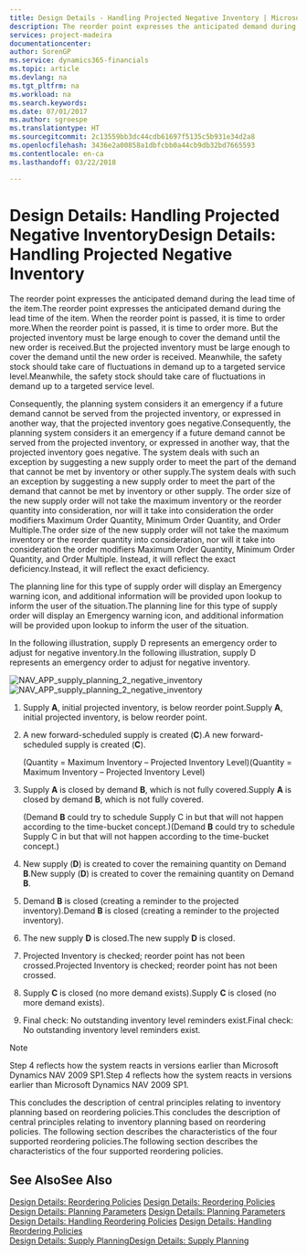```yaml
---
title: Design Details - Handling Projected Negative Inventory | Microsoft Docs
description: The reorder point expresses the anticipated demand during the lead time of the item. When the reorder point is passed, it is time to order more. But the projected inventory must be large enough to cover the demand until the new order is received. Meanwhile, the safety stock should take care of fluctuations in demand up to a targeted service level.
services: project-madeira
documentationcenter: 
author: SorenGP
ms.service: dynamics365-financials
ms.topic: article
ms.devlang: na
ms.tgt_pltfrm: na
ms.workload: na
ms.search.keywords: 
ms.date: 07/01/2017
ms.author: sgroespe
ms.translationtype: HT
ms.sourcegitcommit: 2c13559bb3dc44cdb61697f5135c5b931e34d2a8
ms.openlocfilehash: 3436e2a00858a1dbfcbb0a44cb9db32bd7665593
ms.contentlocale: en-ca
ms.lasthandoff: 03/22/2018

---
```

# <a name="design-details-handling-projected-negative-inventory"></a><span data-ttu-id="e9ec0-106">Design Details: Handling Projected Negative Inventory</span><span class="sxs-lookup"><span data-stu-id="e9ec0-106">Design Details: Handling Projected Negative Inventory</span></span>
<span data-ttu-id="e9ec0-107">The reorder point expresses the anticipated demand during the lead time of the item.</span><span class="sxs-lookup"><span data-stu-id="e9ec0-107">The reorder point expresses the anticipated demand during the lead time of the item.</span></span> <span data-ttu-id="e9ec0-108">When the reorder point is passed, it is time to order more.</span><span class="sxs-lookup"><span data-stu-id="e9ec0-108">When the reorder point is passed, it is time to order more.</span></span> <span data-ttu-id="e9ec0-109">But the projected inventory must be large enough to cover the demand until the new order is received.</span><span class="sxs-lookup"><span data-stu-id="e9ec0-109">But the projected inventory must be large enough to cover the demand until the new order is received.</span></span> <span data-ttu-id="e9ec0-110">Meanwhile, the safety stock should take care of fluctuations in demand up to a targeted service level.</span><span class="sxs-lookup"><span data-stu-id="e9ec0-110">Meanwhile, the safety stock should take care of fluctuations in demand up to a targeted service level.</span></span>  

 <span data-ttu-id="e9ec0-111">Consequently, the planning system considers it an emergency if a future demand cannot be served from the projected inventory, or expressed in another way, that the projected inventory goes negative.</span><span class="sxs-lookup"><span data-stu-id="e9ec0-111">Consequently, the planning system considers it an emergency if a future demand cannot be served from the projected inventory, or expressed in another way, that the projected inventory goes negative.</span></span> <span data-ttu-id="e9ec0-112">The system deals with such an exception by suggesting a new supply order to meet the part of the demand that cannot be met by inventory or other supply.</span><span class="sxs-lookup"><span data-stu-id="e9ec0-112">The system deals with such an exception by suggesting a new supply order to meet the part of the demand that cannot be met by inventory or other supply.</span></span> <span data-ttu-id="e9ec0-113">The order size of the new supply order will not take the maximum inventory or the reorder quantity into consideration, nor will it take into consideration the order modifiers Maximum Order Quantity, Minimum Order Quantity, and Order Multiple.</span><span class="sxs-lookup"><span data-stu-id="e9ec0-113">The order size of the new supply order will not take the maximum inventory or the reorder quantity into consideration, nor will it take into consideration the order modifiers Maximum Order Quantity, Minimum Order Quantity, and Order Multiple.</span></span> <span data-ttu-id="e9ec0-114">Instead, it will reflect the exact deficiency.</span><span class="sxs-lookup"><span data-stu-id="e9ec0-114">Instead, it will reflect the exact deficiency.</span></span>  

 <span data-ttu-id="e9ec0-115">The planning line for this type of supply order will display an Emergency warning icon, and additional information will be provided upon lookup to inform the user of the situation.</span><span class="sxs-lookup"><span data-stu-id="e9ec0-115">The planning line for this type of supply order will display an Emergency warning icon, and additional information will be provided upon lookup to inform the user of the situation.</span></span>  

 <span data-ttu-id="e9ec0-116">In the following illustration, supply D represents an emergency order to adjust for negative inventory.</span><span class="sxs-lookup"><span data-stu-id="e9ec0-116">In the following illustration, supply D represents an emergency order to adjust for negative inventory.</span></span>  

 <span data-ttu-id="e9ec0-117">![](media/nav_app_supply_planning_2_negative_inventory.png "NAV_APP_supply_planning_2_negative_inventory")</span><span class="sxs-lookup"><span data-stu-id="e9ec0-117">![](media/nav_app_supply_planning_2_negative_inventory.png "NAV_APP_supply_planning_2_negative_inventory")</span></span>  

1.  <span data-ttu-id="e9ec0-118">Supply **A**, initial projected inventory, is below reorder point.</span><span class="sxs-lookup"><span data-stu-id="e9ec0-118">Supply **A**, initial projected inventory, is below reorder point.</span></span>  

2.  <span data-ttu-id="e9ec0-119">A new forward-scheduled supply is created (**C**).</span><span class="sxs-lookup"><span data-stu-id="e9ec0-119">A new forward-scheduled supply is created (**C**).</span></span>  

     <span data-ttu-id="e9ec0-120">(Quantity = Maximum Inventory – Projected Inventory Level)</span><span class="sxs-lookup"><span data-stu-id="e9ec0-120">(Quantity = Maximum Inventory – Projected Inventory Level)</span></span>  

3.  <span data-ttu-id="e9ec0-121">Supply **A** is closed by demand **B**, which is not fully covered.</span><span class="sxs-lookup"><span data-stu-id="e9ec0-121">Supply **A** is closed by demand **B**, which is not fully covered.</span></span>  

     <span data-ttu-id="e9ec0-122">(Demand **B** could try to schedule Supply C in but that will not happen according to the time-bucket concept.)</span><span class="sxs-lookup"><span data-stu-id="e9ec0-122">(Demand **B** could try to schedule Supply C in but that will not happen according to the time-bucket concept.)</span></span>  

4.  <span data-ttu-id="e9ec0-123">New supply (**D**) is created to cover the remaining quantity on Demand **B**.</span><span class="sxs-lookup"><span data-stu-id="e9ec0-123">New supply (**D**) is created to cover the remaining quantity on Demand **B**.</span></span>  

5.  <span data-ttu-id="e9ec0-124">Demand **B** is closed (creating a reminder to the projected inventory).</span><span class="sxs-lookup"><span data-stu-id="e9ec0-124">Demand **B** is closed (creating a reminder to the projected inventory).</span></span>  

6.  <span data-ttu-id="e9ec0-125">The new supply **D** is closed.</span><span class="sxs-lookup"><span data-stu-id="e9ec0-125">The new supply **D** is closed.</span></span>  

7.  <span data-ttu-id="e9ec0-126">Projected Inventory is checked; reorder point has not been crossed.</span><span class="sxs-lookup"><span data-stu-id="e9ec0-126">Projected Inventory is checked; reorder point has not been crossed.</span></span>  

8.  <span data-ttu-id="e9ec0-127">Supply **C** is closed (no more demand exists).</span><span class="sxs-lookup"><span data-stu-id="e9ec0-127">Supply **C** is closed (no more demand exists).</span></span>  

9. <span data-ttu-id="e9ec0-128">Final check: No outstanding inventory level reminders exist.</span><span class="sxs-lookup"><span data-stu-id="e9ec0-128">Final check: No outstanding inventory level reminders exist.</span></span>  

> [!NOTE]  
>  <span data-ttu-id="e9ec0-129">Step 4 reflects how the system reacts in versions earlier than Microsoft Dynamics NAV 2009 SP1.</span><span class="sxs-lookup"><span data-stu-id="e9ec0-129">Step 4 reflects how the system reacts in versions earlier than Microsoft Dynamics NAV 2009 SP1.</span></span>  

 <span data-ttu-id="e9ec0-130">This concludes the description of central principles relating to inventory planning based on reordering policies.</span><span class="sxs-lookup"><span data-stu-id="e9ec0-130">This concludes the description of central principles relating to inventory planning based on reordering policies.</span></span> <span data-ttu-id="e9ec0-131">The following section describes the characteristics of the four supported reordering policies.</span><span class="sxs-lookup"><span data-stu-id="e9ec0-131">The following section describes the characteristics of the four supported reordering policies.</span></span>  

## <a name="see-also"></a><span data-ttu-id="e9ec0-132">See Also</span><span class="sxs-lookup"><span data-stu-id="e9ec0-132">See Also</span></span>  
 <span data-ttu-id="e9ec0-133">[Design Details: Reordering Policies](design-details-reordering-policies.md) </span><span class="sxs-lookup"><span data-stu-id="e9ec0-133">[Design Details: Reordering Policies](design-details-reordering-policies.md) </span></span>  
 <span data-ttu-id="e9ec0-134">[Design Details: Planning Parameters](design-details-planning-parameters.md) </span><span class="sxs-lookup"><span data-stu-id="e9ec0-134">[Design Details: Planning Parameters](design-details-planning-parameters.md) </span></span>  
 <span data-ttu-id="e9ec0-135">[Design Details: Handling Reordering Policies](design-details-handling-reordering-policies.md) </span><span class="sxs-lookup"><span data-stu-id="e9ec0-135">[Design Details: Handling Reordering Policies](design-details-handling-reordering-policies.md) </span></span>  
 [<span data-ttu-id="e9ec0-136">Design Details: Supply Planning</span><span class="sxs-lookup"><span data-stu-id="e9ec0-136">Design Details: Supply Planning</span></span>](design-details-supply-planning.md)

